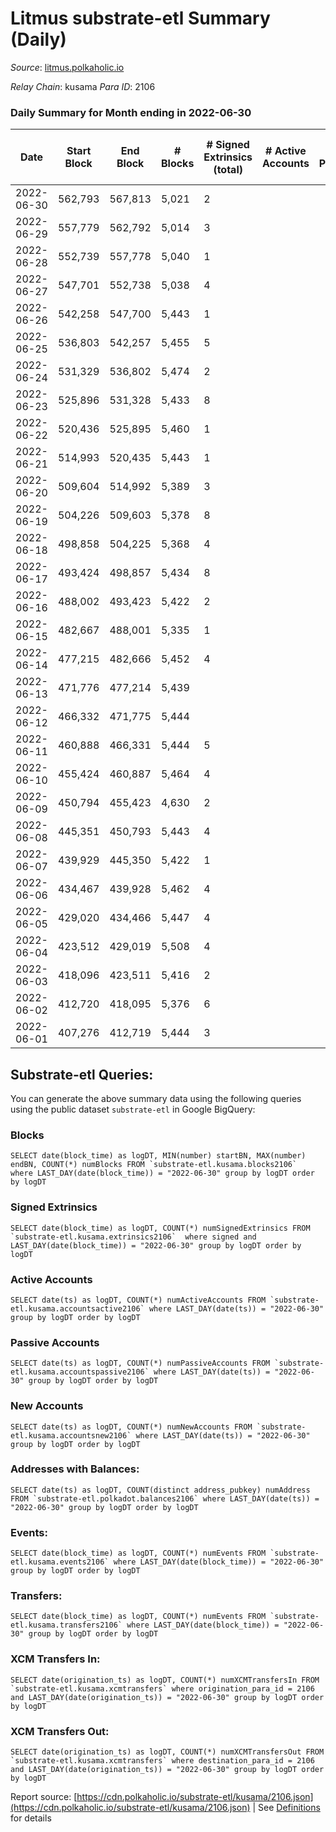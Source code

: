 # Litmus substrate-etl Summary (Daily)

_Source_: [litmus.polkaholic.io](https://litmus.polkaholic.io)

*Relay Chain*: kusama
*Para ID*: 2106



### Daily Summary for Month ending in 2022-06-30


| Date | Start Block | End Block | # Blocks | # Signed Extrinsics (total) | # Active Accounts | # Passive | # New | # Addresses with Balances | # Events | # Transfers | # XCM Transfers In | # XCM Transfers Out | Issues | 
| ---- | ----------- | --------- | -------- | --------------------------- | ----------------- | --------- | ----- | ------------------------- | -------- | ----------- | ------------------ | ------------------- | ------ |
| 2022-06-30 | 562,793 | 567,813 | 5,021 | 2 |  |  |  | 3,831 | 10,055 |   |   |   |  |
| 2022-06-29 | 557,779 | 562,792 | 5,014 | 3 |  |  |  | 3,831 | 10,045 |   |   |   |  |
| 2022-06-28 | 552,739 | 557,778 | 5,040 | 1 |  |  |  | 3,831 | 10,090 |   |   |   |  |
| 2022-06-27 | 547,701 | 552,738 | 5,038 | 4 |  |  |  | 3,831 | 10,098 |   |   |   |  |
| 2022-06-26 | 542,258 | 547,700 | 5,443 | 1 |  |  |  | 3,831 | 10,894 |   |   |   |  |
| 2022-06-25 | 536,803 | 542,257 | 5,455 | 5 |  |  |  | 3,831 | 10,935 |   |   |   |  |
| 2022-06-24 | 531,329 | 536,802 | 5,474 | 2 |  |  |  | 3,831 | 10,961 |   |   |   |  |
| 2022-06-23 | 525,896 | 531,328 | 5,433 | 8 |  |  |  | 3,831 | 10,906 |   |   |   |  |
| 2022-06-22 | 520,436 | 525,895 | 5,460 | 1 |  |  |  | 3,831 | 10,927 |   |   |   |  |
| 2022-06-21 | 514,993 | 520,435 | 5,443 | 1 |  |  |  | 3,831 | 10,894 |   |   |   |  |
| 2022-06-20 | 509,604 | 514,992 | 5,389 | 3 |  |  |  | 3,831 | 10,796 |   |   |   |  |
| 2022-06-19 | 504,226 | 509,603 | 5,378 | 8 |  |  |  | 3,831 | 10,798 |   |   |   |  |
| 2022-06-18 | 498,858 | 504,225 | 5,368 | 4 |  |  |  | 3,831 | 10,761 |   |   |   |  |
| 2022-06-17 | 493,424 | 498,857 | 5,434 | 8 |  |  |  | 3,831 | 10,905 |   |   |   |  |
| 2022-06-16 | 488,002 | 493,423 | 5,422 | 2 |  |  |  | 3,831 | 10,857 |   |   |   |  |
| 2022-06-15 | 482,667 | 488,001 | 5,335 | 1 |  |  |  | 3,831 | 10,677 |   |   |   |  |
| 2022-06-14 | 477,215 | 482,666 | 5,452 | 4 |  |  |  | 3,831 | 10,925 |   |   |   |  |
| 2022-06-13 | 471,776 | 477,214 | 5,439 |  |  |  |  | 3,831 | 10,881 |   |   |   |  |
| 2022-06-12 | 466,332 | 471,775 | 5,444 |  |  |  |  | 3,831 | 10,891 |   |   |   |  |
| 2022-06-11 | 460,888 | 466,331 | 5,444 | 5 |  |  |  | 3,831 | 10,920 |   |   |   |  |
| 2022-06-10 | 455,424 | 460,887 | 5,464 | 4 |  |  |  | 3,830 | 10,951 |   |   |   |  |
| 2022-06-09 | 450,794 | 455,423 | 4,630 | 2 |  |  |  | 3,830 | 9,275 |   |   |   |  |
| 2022-06-08 | 445,351 | 450,793 | 5,443 | 4 |  |  |  | 3,830 | 10,908 |   |   |   |  |
| 2022-06-07 | 439,929 | 445,350 | 5,422 | 1 |  |  |  | 3,830 | 10,855 |   |   |   |  |
| 2022-06-06 | 434,467 | 439,928 | 5,462 | 4 |  |  |  | 3,830 | 10,951 |   |   |   |  |
| 2022-06-05 | 429,020 | 434,466 | 5,447 | 4 |  |  |  | 3,830 | 10,914 |   |   |   |  |
| 2022-06-04 | 423,512 | 429,019 | 5,508 | 4 |  |  |  | 3,830 | 11,039 |   |   |   |  |
| 2022-06-03 | 418,096 | 423,511 | 5,416 | 2 |  |  |  | 3,830 | 10,846 |   |   |   |  |
| 2022-06-02 | 412,720 | 418,095 | 5,376 | 6 |  |  |  | 3,830 | 10,793 |   |   |   |  |
| 2022-06-01 | 407,276 | 412,719 | 5,444 | 3 |  |  |  | 3,827 | 10,904 |   |   |   |  |

## Substrate-etl Queries:
You can generate the above summary data using the following queries using the public dataset `substrate-etl` in Google BigQuery:


### Blocks
```
SELECT date(block_time) as logDT, MIN(number) startBN, MAX(number) endBN, COUNT(*) numBlocks FROM `substrate-etl.kusama.blocks2106`  where LAST_DAY(date(block_time)) = "2022-06-30" group by logDT order by logDT
```


### Signed Extrinsics
```
SELECT date(block_time) as logDT, COUNT(*) numSignedExtrinsics FROM `substrate-etl.kusama.extrinsics2106`  where signed and LAST_DAY(date(block_time)) = "2022-06-30" group by logDT order by logDT
```


### Active Accounts
```
SELECT date(ts) as logDT, COUNT(*) numActiveAccounts FROM `substrate-etl.kusama.accountsactive2106` where LAST_DAY(date(ts)) = "2022-06-30" group by logDT order by logDT
```


### Passive Accounts
```
SELECT date(ts) as logDT, COUNT(*) numPassiveAccounts FROM `substrate-etl.kusama.accountspassive2106` where LAST_DAY(date(ts)) = "2022-06-30" group by logDT order by logDT
```


### New Accounts
```
SELECT date(ts) as logDT, COUNT(*) numNewAccounts FROM `substrate-etl.kusama.accountsnew2106` where LAST_DAY(date(ts)) = "2022-06-30" group by logDT order by logDT
```


### Addresses with Balances:
```
SELECT date(ts) as logDT, COUNT(distinct address_pubkey) numAddress FROM `substrate-etl.polkadot.balances2106` where LAST_DAY(date(ts)) = "2022-06-30" group by logDT order by logDT
```


### Events:
```
SELECT date(block_time) as logDT, COUNT(*) numEvents FROM `substrate-etl.kusama.events2106` where LAST_DAY(date(block_time)) = "2022-06-30" group by logDT order by logDT
```


### Transfers:
```
SELECT date(block_time) as logDT, COUNT(*) numEvents FROM `substrate-etl.kusama.transfers2106` where LAST_DAY(date(block_time)) = "2022-06-30" group by logDT order by logDT
```


### XCM Transfers In:
```
SELECT date(origination_ts) as logDT, COUNT(*) numXCMTransfersIn FROM `substrate-etl.kusama.xcmtransfers` where origination_para_id = 2106 and LAST_DAY(date(origination_ts)) = "2022-06-30" group by logDT order by logDT
```


### XCM Transfers Out:
```
SELECT date(origination_ts) as logDT, COUNT(*) numXCMTransfersOut FROM `substrate-etl.kusama.xcmtransfers` where destination_para_id = 2106 and LAST_DAY(date(origination_ts)) = "2022-06-30" group by logDT order by logDT
```



Report source: [https://cdn.polkaholic.io/substrate-etl/kusama/2106.json](https://cdn.polkaholic.io/substrate-etl/kusama/2106.json) | See [Definitions](/DEFINITIONS.md) for details
